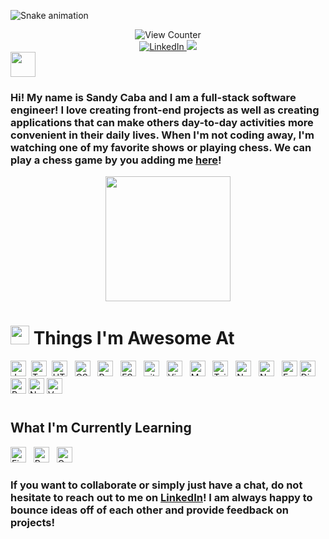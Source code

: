 ![Snake animation](https://github.com/limbocaba/limbocaba/blob/output/github-contribution-grid-snake.svg)

<div align="center">
<img src="https://komarev.com/ghpvc/?username=limbocaba&style=flat-square&color=green" alt="View Counter"/>
</div>


<div id="badges" align="center">
  <a href="https://www.linkedin.com/in/jorielcaba2002/">
    <img src="https://img.shields.io/badge/LinkedIn-blue?style=for-the-badge&logo=linkedin&logoColor=white" alt="LinkedIn"/>
  </a>
  <a href="mailto:cabassndy@gmail.com"><img src="https://img.shields.io/badge/-Gmail-%23333?style=for-the-badge&logo=gmail&logoColor=white" target="_blank"></a>

</div>

<div>
<img src="https://raw.githubusercontent.com/innng/innng/master/assets/kyubey.gif" height="40">
<h3>Hi! My name is Sandy Caba and I am a full-stack software engineer! I love creating front-end projects as well as creating applications that can make others day-to-day activities more convenient in their daily lives. When I'm not coding away, I'm watching one of my favorite shows or playing chess.</h4\3>
We can play a chess game by you adding me <a href="https://friend.chess.com/qiQw9" target="_blank">here</a>!
</div>

<div align="center"> 
<img src="https://images.chesscomfiles.com/uploads/v1/images_users/tiny_mce/SamCopeland/phpuTejFE.gif" width="200">
</div>

#

<h1><img src="https://media.giphy.com/media/UvPvsX9oMlMWs/giphy.gif" height="30px"> Things I'm Awesome At</h1>

 <img src="https://img.shields.io/badge/JavaScript-282C34?logo=javascript&logoColor=F7DF1E" alt="JavaScript logo" title="JavaScript" height="25" />&nbsp;
<img src="https://img.shields.io/badge/TypeScript-282C34?logo=typescript&logoColor=3178C6" alt="TypeScript logo" title="TypeScript" height="25" />&nbsp;
<img src="https://img.shields.io/badge/HTML5-282C34?logo=html5&logoColor=E34F26" alt="HTML5 logo" title="HTML5" height="25" />
&nbsp;
<img src="https://img.shields.io/badge/CSS3-282C34?logo=css3&logoColor=1572B6" alt="CSS3 logo" title="CSS3" height="25" />
&nbsp;
<img src="https://img.shields.io/badge/React Native-282C34?logo=react&logoColor=61DAFB" alt="React Native logo" title="React Native" height="25" />
&nbsp;
<img src="https://img.shields.io/badge/ESLint-282C34?logo=eslint&logoColor=4B32C3" alt="ESLint logo" title="ESLint" height="25" />
&nbsp;
<img src="https://img.shields.io/badge/git-282C34?logo=git&logoColor=F05032" alt="git logo" title="git" height="25" />
&nbsp;
<img src="https://img.shields.io/badge/VS%20Code-282C34?logo=visual-studio-code&logoColor=007ACC" alt="Visual Studio Code logo" title="Visual Studio Code" height="25" />
&nbsp;
<img src="https://img.shields.io/badge/MongoDB-282C34?logo=mongodb&logoColor=47A248" alt="MongoDB logo" title="MongoDB" height="25" />
&nbsp;
<img src="https://img.shields.io/badge/Tailwind%20CSS-282C34?logo=tailwind-css&logoColor=38B2AC" alt="Tailwind CSS logo" title="Tailwind CSS" height="25" />
&nbsp;
<img src="https://img.shields.io/badge/Node.js-282C34?logo=node.js&logoColor=339933" alt="Node.js logo" title="Node.js" height="25" />
&nbsp;
<img src="https://img.shields.io/badge/Next.js-282C34?logo=next.js&logoColor=FFFFFF" alt="Next.js logo" title="Next.js" height="25" />
&nbsp;
<img src="https://img.shields.io/badge/Express-282C34?logo=express&logoColor=FFFFFF" alt="Express.js logo" title="Express.js" height="25" />
<img src="https://img.shields.io/badge/-Django-092E20?style=plastic&logo=Django" alt="Django logo" title="Django" height="25">
<img src="https://img.shields.io/badge/-PostgreSQL-336791?style=plastic&logo=postgresql" alt="PostgreSQL logo" title="PostgreSQL" height="25">
<img src="https://img.shields.io/badge/-Netlify-%2300C7B7?style=flat-square&logo=netlify&logoColor=ffffff" alt="Netlify logo" title="Netlify" height="25">
<img src="https://img.shields.io/badge/-Vercel-%23ffffff?style=flat-square&logo=vercel&logoColor=000000" alt="Vercel logo" title="Vercel" height="25">

#

<div>
<h2> What I'm Currently Learning
</div>

<img src="https://img.shields.io/badge/Firebase-282C34?logo=firebase&logoColor=FFCA28" alt="Firebase logo" title="Firebase" height="25" />
&nbsp;
<img src="https://img.shields.io/badge/Redux-282C34?logo=redux&logoColor=764ABC" alt="Redux logo" title="Redux" height="25" />
&nbsp;
<img src="https://img.shields.io/badge/GraphQL-282C34?logo=graphql&logoColor=E10098" alt="GraphQL logo" title="GraphQL" height="25" />
&nbsp;


<h3> If you want to collaborate or simply just have a chat, do not hesitate to reach out to me on <a href="https://www.linkedin.com/in/jorielcaba2002/" target="_blank">LinkedIn</a>! I am always happy to bounce ideas off of each other and provide feedback on projects!</h3>
  



<!---
limbocaba/limbocaba is a ✨ special ✨ repository because its `README.md` (this file) appears on your GitHub profile.
You can click the Preview link to take a look at your changes.
--->
